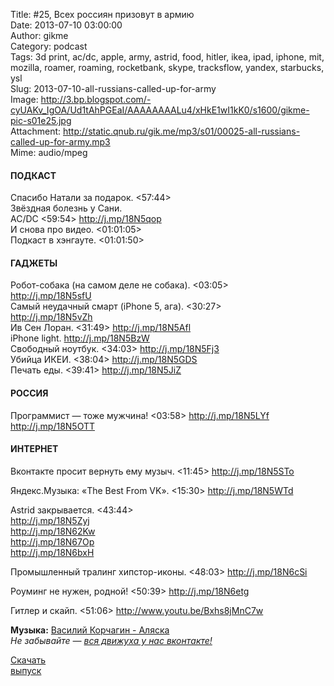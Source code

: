 Title: #25, Всех россиян призовут в армию  
Date: 2013-07-10 03:00:00  
Author: gikme  
Category: podcast  
Tags: 3d print, ac/dc, apple, army, astrid, food, hitler, ikea, ipad, iphone, mit, mozilla, roamer, roaming, rocketbank, skype, tracksflow, yandex, starbucks, ysl  
Slug: 2013-07-10-all-russians-called-up-for-army  
Image: http://3.bp.blogspot.com/-cyUAKv_IgOA/Ud1tAhPGEaI/AAAAAAAALu4/xHkE1wI1kK0/s1600/gikme-pic-s01e25.jpg  
Attachment: http://static.qnub.ru/gik.me/mp3/s01/00025-all-russians-called-up-for-army.mp3  
Mime: audio/mpeg

#### ПОДКАСТ

Спасибо Натали за подарок. \<57:44\>  
Звёздная болезнь у Сани.  
AC/DC \<59:54\> <http://j.mp/18N5qop>  
И снова про видео. \<01:01:05\>  
Подкаст в хэнгауте. \<01:01:50\>

#### ГАДЖЕТЫ

Робот-собака (на самом деле не собака). \<03:05\>  
<http://j.mp/18N5sfU>  
Самый неудачный смарт (iPhone 5, ага). \<30:27\>  
<http://j.mp/18N5vZh>  
Ив Сен Лоран. \<31:49\> <http://j.mp/18N5Afl>  
iPhone light. <http://j.mp/18N5BzW>  
Свободный ноутбук. \<34:03\> <http://j.mp/18N5Fj3>  
Убийца ИКЕИ. \<38:04\> <http://j.mp/18N5GDS>  
Печать еды. \<39:41\> <http://j.mp/18N5JiZ>

#### РОССИЯ

Программист — тоже мужчина! \<03:58\> <http://j.mp/18N5LYf>  
<http://j.mp/18N5OTT>

#### ИНТЕРНЕТ

Вконтакте просит вернуть ему музыч. \<11:45\> <http://j.mp/18N5STo>

Яндекс.Музыка: «The Best From VK». \<15:30\> <http://j.mp/18N5WTd>

Astrid закрывается. \<43:44\>   
<http://j.mp/18N5Zyj>  
<http://j.mp/18N62Kw>  
<http://j.mp/18N67Op>  
<http://j.mp/18N6bxH>

Промышленный тралинг хипстор-иконы. \<48:03\> <http://j.mp/18N6cSi>

Роуминг не нужен, родной! \<50:39\> <http://j.mp/18N6etg>

Гитлер и скайп. \<51:06\> <http://www.youtu.be/Bxhs8jMnC7w>

**Музыка:** [Василий Корчагин - Аляска](http://vk.com/bacc3)  
*Не забывайте — [вся движуха у нас вконтакте!](http://vk.com/gikme)*

[Скачать  
выпуск](http://static.qnub.ru/gik.me/mp3/s01/00025-all-russians-called-up-for-army.mp3)

